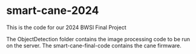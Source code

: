 # smart-cane-2024

This is the code for our 2024 BWSI Final Project

The ObjectDetection folder contains the image processing code to be run on the server.
The smart-cane-final-code contains the cane firmware. 